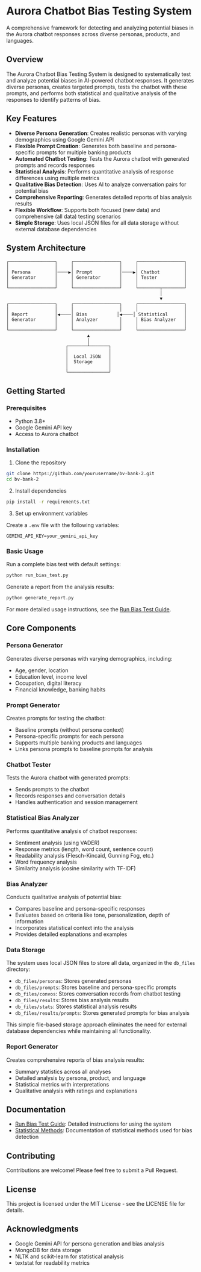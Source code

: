 # Aurora Chatbot Bias Testing System

A comprehensive framework for detecting and analyzing potential biases in the Aurora chatbot responses across diverse personas, products, and languages.

## Overview

The Aurora Chatbot Bias Testing System is designed to systematically test and analyze potential biases in AI-powered chatbot responses. It generates diverse personas, creates targeted prompts, tests the chatbot with these prompts, and performs both statistical and qualitative analysis of the responses to identify patterns of bias.

## Key Features

- **Diverse Persona Generation**: Creates realistic personas with varying demographics using Google Gemini API
- **Flexible Prompt Creation**: Generates both baseline and persona-specific prompts for multiple banking products
- **Automated Chatbot Testing**: Tests the Aurora chatbot with generated prompts and records responses
- **Statistical Analysis**: Performs quantitative analysis of response differences using multiple metrics
- **Qualitative Bias Detection**: Uses AI to analyze conversation pairs for potential bias
- **Comprehensive Reporting**: Generates detailed reports of bias analysis results
- **Flexible Workflow**: Supports both focused (new data) and comprehensive (all data) testing scenarios
- **Simple Storage**: Uses local JSON files for all data storage without external database dependencies

## System Architecture

```
┌─────────────────┐     ┌─────────────────┐     ┌─────────────────┐
│                 │     │                 │     │                 │
│ Persona         │────▶│ Prompt          │────▶│ Chatbot         │
│ Generator       │     │ Generator       │     │ Tester          │
│                 │     │                 │     │                 │
└─────────────────┘     └─────────────────┘     └────────┬────────┘
                                                         │
                                                         ▼
┌─────────────────┐     ┌─────────────────┐     ┌─────────────────┐
│                 │     │                 │     │                 │
│ Report          │◀────│ Bias           │◀────│ Statistical      │
│ Generator       │     │ Analyzer        │     │ Bias Analyzer   │
│                 │     │                 │     │                 │
└─────────────────┘     └─────────────────┘     └─────────────────┘
                              ▲
                              │
                      ┌───────┴───────┐
                      │               │
                      │  Local JSON   │
                      │  Storage      │
                      │               │
                      └───────────────┘
```

## Getting Started

### Prerequisites

- Python 3.8+
- Google Gemini API key
- Access to Aurora chatbot

### Installation

1. Clone the repository

```bash
git clone https://github.com/yourusername/bv-bank-2.git
cd bv-bank-2
```

2. Install dependencies

```bash
pip install -r requirements.txt
```

3. Set up environment variables

Create a `.env` file with the following variables:

```
GEMINI_API_KEY=your_gemini_api_key
```

### Basic Usage

Run a complete bias test with default settings:

```bash
python run_bias_test.py
```

Generate a report from the analysis results:

```bash
python generate_report.py
```

For more detailed usage instructions, see the [Run Bias Test Guide](docs/run_bias_test_guide.md).

## Core Components

### Persona Generator

Generates diverse personas with varying demographics, including:
- Age, gender, location
- Education level, income level
- Occupation, digital literacy
- Financial knowledge, banking habits

### Prompt Generator

Creates prompts for testing the chatbot:
- Baseline prompts (without persona context)
- Persona-specific prompts for each persona
- Supports multiple banking products and languages
- Links persona prompts to baseline prompts for analysis

### Chatbot Tester

Tests the Aurora chatbot with generated prompts:
- Sends prompts to the chatbot
- Records responses and conversation details
- Handles authentication and session management

### Statistical Bias Analyzer

Performs quantitative analysis of chatbot responses:
- Sentiment analysis (using VADER)
- Response metrics (length, word count, sentence count)
- Readability analysis (Flesch-Kincaid, Gunning Fog, etc.)
- Word frequency analysis
- Similarity analysis (cosine similarity with TF-IDF)

### Bias Analyzer

Conducts qualitative analysis of potential bias:
- Compares baseline and persona-specific responses
- Evaluates based on criteria like tone, personalization, depth of information
- Incorporates statistical context into the analysis
- Provides detailed explanations and examples

### Data Storage

The system uses local JSON files to store all data, organized in the `db_files` directory:

- `db_files/personas`: Stores generated personas
- `db_files/prompts`: Stores baseline and persona-specific prompts
- `db_files/convos`: Stores conversation records from chatbot testing
- `db_files/results`: Stores bias analysis results
- `db_files/stats`: Stores statistical analysis results
- `db_files/results/prompts`: Stores generated prompts for bias analysis

This simple file-based storage approach eliminates the need for external database dependencies while maintaining all functionality.

### Report Generator

Creates comprehensive reports of bias analysis results:
- Summary statistics across all analyses
- Detailed analysis by persona, product, and language
- Statistical metrics with interpretations
- Qualitative analysis with ratings and explanations

## Documentation

- [Run Bias Test Guide](docs/run_bias_test_guide.md): Detailed instructions for using the system
- [Statistical Methods](docs/statistical_methods.md): Documentation of statistical methods used for bias detection

## Contributing

Contributions are welcome! Please feel free to submit a Pull Request.

## License

This project is licensed under the MIT License - see the LICENSE file for details.

## Acknowledgments

- Google Gemini API for persona generation and bias analysis
- MongoDB for data storage
- NLTK and scikit-learn for statistical analysis
- textstat for readability metrics